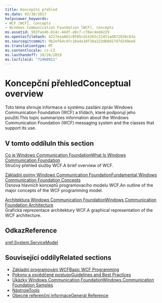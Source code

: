 ```yaml
---
title: Koncepční přehled
ms.date: 03/30/2017
helpviewer_keywords:
- WCF [WCF], concepts
- Windows Communication Foundation [WCF], concepts
ms.assetid: 503fae4b-014c-44df-a9c7-c76ec4ed4229
ms.openlocfilehash: 4227eaa881c8505cd14265c22451ad872838c83a
ms.sourcegitcommit: 9b2ef64c4fc10a4a10f28a223d60d17d7d249ee8
ms.translationtype: MT
ms.contentlocale: cs-CZ
ms.lasthandoff: 10/26/2019
ms.locfileid: "72960911"
---
```

# <a name="conceptual-overview"></a><span data-ttu-id="3a54d-102">Koncepční přehled</span><span class="sxs-lookup"><span data-stu-id="3a54d-102">Conceptual overview</span></span>

<span data-ttu-id="3a54d-103">Toto téma shrnuje informace o systému zasílání zpráv Windows Communication Foundation (WCF) a třídách, které podporují jeho použití.</span><span class="sxs-lookup"><span data-stu-id="3a54d-103">This topic summarizes information about the Windows Communication Foundation (WCF) messaging system and the classes that support its use.</span></span>

## <a name="in-this-section"></a><span data-ttu-id="3a54d-104">V tomto oddílu</span><span class="sxs-lookup"><span data-stu-id="3a54d-104">In this section</span></span>

 <span data-ttu-id="3a54d-105">[Co je Windows Communication Foundation](whats-wcf.md)</span><span class="sxs-lookup"><span data-stu-id="3a54d-105">[What Is Windows Communication Foundation](whats-wcf.md)</span></span>\
 <span data-ttu-id="3a54d-106">Stručný přehled služby WCF.</span><span class="sxs-lookup"><span data-stu-id="3a54d-106">A brief overview of WCF.</span></span>

 <span data-ttu-id="3a54d-107">[Základní pojmy Windows Communication Foundation](fundamental-concepts.md)</span><span class="sxs-lookup"><span data-stu-id="3a54d-107">[Fundamental Windows Communication Foundation Concepts](fundamental-concepts.md)</span></span>\
 <span data-ttu-id="3a54d-108">Osnova hlavních konceptů programovacího modelu WCF.</span><span class="sxs-lookup"><span data-stu-id="3a54d-108">An outline of the major concepts of the WCF programming model.</span></span>

 <span data-ttu-id="3a54d-109">[Architektura Windows Communication Foundation](architecture.md)</span><span class="sxs-lookup"><span data-stu-id="3a54d-109">[Windows Communication Foundation Architecture](architecture.md)</span></span>\
 <span data-ttu-id="3a54d-110">Grafická reprezentace architektury WCF.</span><span class="sxs-lookup"><span data-stu-id="3a54d-110">A graphical representation of the WCF architecture.</span></span>

## <a name="reference"></a><span data-ttu-id="3a54d-111">Odkaz</span><span class="sxs-lookup"><span data-stu-id="3a54d-111">Reference</span></span>

<xref:System.ServiceModel>

## <a name="related-sections"></a><span data-ttu-id="3a54d-112">Související oddíly</span><span class="sxs-lookup"><span data-stu-id="3a54d-112">Related sections</span></span>

- [<span data-ttu-id="3a54d-113">Základní programování WCF</span><span class="sxs-lookup"><span data-stu-id="3a54d-113">Basic WCF Programming</span></span>](basic-wcf-programming.md)
- [<span data-ttu-id="3a54d-114">Pokyny a osvědčené postupy</span><span class="sxs-lookup"><span data-stu-id="3a54d-114">Guidelines and Best Practices</span></span>](guidelines-and-best-practices.md)
- [<span data-ttu-id="3a54d-115">Ukázky Windows Communication Foundation</span><span class="sxs-lookup"><span data-stu-id="3a54d-115">Windows Communication Foundation Samples</span></span>](./samples/index.md)
- [<span data-ttu-id="3a54d-116">Nástroje</span><span class="sxs-lookup"><span data-stu-id="3a54d-116">Tools</span></span>](./diagnostics/exceptions-reference/tools.md)
- [<span data-ttu-id="3a54d-117">Obecné referenční informace</span><span class="sxs-lookup"><span data-stu-id="3a54d-117">General Reference</span></span>](general-reference.md)
